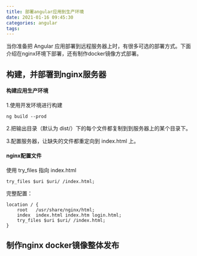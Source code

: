 ```yaml
---
title: 部署angular应用到生产环境
date: 2021-01-16 09:45:30
categories: angular
tags:
---
```


当你准备把 Angular 应用部署到远程服务器上时，有很多可选的部署方式。下面介绍在nginx环境下部署，还有制作docker镜像方式部署。

## 构建，并部署到nginx服务器

#### 构建应用生产环境

1.使用开发环境进行构建

```shell script
ng build --prod
```

2.把输出目录（默认为 dist/）下的每个文件都复制到到服务器上的某个目录下。

3.配置服务器，让缺失的文件都重定向到 index.html 上。

#### nginx配置文件

使用 try_files 指向 index.html

```text
try_files $uri $uri/ /index.html;
```

完整配置：

```text
location / {
    root   /usr/share/nginx/html;
    index  index.html index.htm login.html;
    try_files $uri $uri/ /index.html;
}
```

## 制作nginx docker镜像整体发布